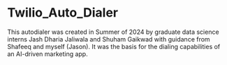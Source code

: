 # Twilio_Auto_Dialer
This autodialer was created in Summer of 2024 by graduate data science interns Jash Dharia Jaliwala and Shuham Gaikwad with guidance from Shafeeq and myself (Jason). It was the basis for the dialing capabilities of an AI-driven marketing app.
